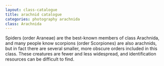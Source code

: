 ```yaml
---
layout: class-catalogue
title: arachnid catalogue
categories: photography arachnida
class: Arachnida
---
```


Spiders (order Araneae) are the best-known members of class Arachnida, and many
people know scorpions (order Scorpiones) are also arachnids, but in fact there
are several smaller, more obscure orders included in this class. These creatures
are fewer and less widespread, and identification resources can be difficult to
find.
